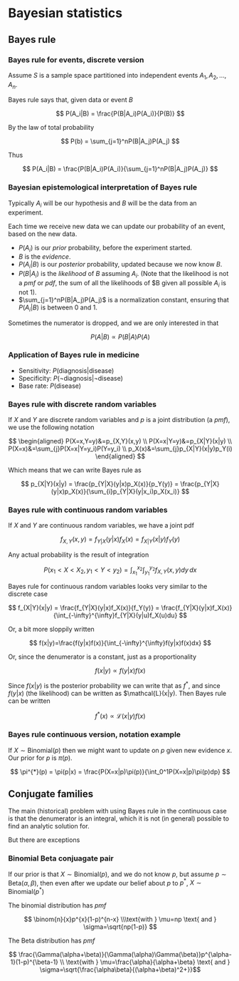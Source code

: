 
# Bayesian statistics

## Bayes rule

### Bayes rule for events, discrete version

Assume $S$ is a sample space partitioned into independent events $A_1, A_2, \ldots, A_n$. 

Bayes rule says that, given data or event $B$

$$ P(A_i|B) = \frac{P(B|A_i)P(A_i)}{P(B)}  $$

By the law of total probability

$$ P(b) = \sum_{j=1}^nP(B|A_j)P(A_j) $$

Thus

$$ P(A_i|B) = \frac{P(B|A_i)P(A_i)}{\sum_{j=1}^nP(B|A_j)P(A_j)} $$ 

### Bayesian epistemological interpretation of Bayes rule

Typically $A_i$ will be our hypothesis and $B$ will be the data from an experiment. 

Each time we receive new data we can update our probability of an event, based on the new data. 

* $P(A_i)$ is our *prior* probability, before the experiment started.
* $B$ is the *evidence*.
* $P(A_i|B)$ is our *posterior* probability, updated because we now know $B$. 
* $P(B|A_i)$ is the *likelihood* of $B$ assuming $A_i$. (Note that the likelihood is not a *pmf* or *pdf*, the sum of all the likelihoods of $B given all possible $A_i$ is not $1$).
* $\sum_{j=1}^nP(B|A_j)P(A_j)$ is a normalization constant, ensuring that $P(A_i|B)$ is between $0$ and $1$.

Sometimes the numerator is dropped, and we are only interested in that

$$ P(A|B) \propto P(B|A)P(A) $$

### Application of Bayes rule in medicine

* Sensitivity: $P(\text{diagnosis}|\text{disease})$
* Specificity: $P(\neg\text{diagnosis}|\neg\text{disease})$
* Base rate: $P(\text{disease})$

### Bayes rule with discrete random variables

If $X$ and $Y$ are discrete random variables and $p$ is a joint distribution (a *pmf*), we use the following notation

$$
\begin{aligned}
P(X=x,Y=y)&=p_{X,Y}(x,y) \\
P(X=x|Y=y)&=p_{X|Y}(x|y) \\
P(X=x)&=\sum_{j}P(X=x|Y=y_i)P(Y=y_i) \\ 
p_X(x)&=\sum_{j}p_{X|Y}(x|y)p_Y(i)
\end{aligned}
$$

Which means that we can write Bayes rule as

$$ p_{X|Y}(x|y) = \frac{p_{Y|X}(y|x)p_X(x)}{p_Y(y)} 
= \frac{p_{Y|X}(y|x)p_X(x)}{\sum_{i}p_{Y|X}(y|x_i)p_X(x_i)} $$

### Bayes rule with continuous random variables

If $X$ and $Y$ are continuous random variables, we have a joint pdf

$$ f_{X, Y}(x,y) = f_{Y|X}(y|x)f_{X}(x) = f_{X|Y}(x|y)f_{Y}(y)$$

Any actual probability is the result of integration

$$ P(x_1<X<X_2, y_1<Y<y_2)  = \int_{x_1}^{x_2}\int_{y_1}^{y_2}f_{X,Y}(x,y)dy\,dx$$

Bayes rule for continuous random variables looks very similar to the discrete case

$$ 
f_{X|Y}(x|y) = \frac{f_{Y|X}(y|x)f_X(x)}{f_Y(y)} 
= \frac{f_{Y|X}(y|x)f_X(x)}{\int_{-\infty}^{\infty}f_{Y|X}(y|u)f_X(u)du}
$$

Or, a bit more sloppily written

$$ f(x|y)=\frac{f(y|x)f(x)}{\int_{-\infty}^{\infty}f(y|x)f(x)dx} $$

Or, since the denumerator is a constant, just as a proportionality

$$ f(x|y) \propto f(y|x)f(x) $$

Since $f(x|y)$ is the posterior probability we can write that as $f^{*}$, and since $f(y|x)$ (the likelihood) can be written as $\mathcal{L}(x|y). Then Bayes rule can be written

$$ f^{*}(x) \propto \mathcal{L}(x|y)f(x) $$

### Bayes rule continuous version, notation example

If $X \sim \text{Binomial}(p)$ then we might want to update on $p$ given new evidence $x$. Our prior for $p$ is $\pi(p)$. 

$$ \pi^{*}(p) = \pi(p|x) = \frac{P(X=x|p)\pi(p)}{\int_0^1P(X=x|p)\pi(p)dp} $$

## Conjugate families

The main (historical) problem with using Bayes rule in the continuous case is that the denumerator is an integral, which it is not (in general) possible to find an analytic solution for. 

But there are exceptions

### Binomial Beta conjuagate pair

If our prior is that $X\sim\text{Binomial}(p)$, and we do not know $p$, but assume $p\sim\text{Beta}(\alpha,\beta)$, then even after we update our belief about $p$ to $p^{*}$, $X\sim\text{Binomial}(p^{*})$

The binomial distribution has *pmf*

$$ \binom{n}{x}p^{x}(1-p)^{n-x} \\\text{with } \mu=np \text{ and } \sigma=\sqrt{np(1-p)} $$

The Beta distribution has *pmf*

$$ \frac{\Gamma(\alpha+\beta)}{\Gamma(\alpha)\Gamma(\beta)}p^{\alpha-1}(1-p)^{\beta-1} \\
\text{with } \mu=\frac{\alpha}{\alpha+\beta} \text{ and } 
\sigma=\sqrt{\frac{\alpha\beta}{(\alpha+\beta)^2+}}$$

<!--stackedit_data:
eyJoaXN0b3J5IjpbMTUxMzgzNDIwOCwtODEzOTM3NjM1LDc1OT
g1NjIxMiwxMjQ2ODkxNTE1LDIwMDg2Njk2NDQsMTA2MTg2MjY4
NiwtMTY2NTgyNjk5MiwtMTk0MDM4MTIyMiwtMTQ2MTAyNjIyNC
wtMTMxMjM3OTUsNzQ3NDcxNTYwLC0xMzEyMzUzNDg0LC0xNzY4
MjU1ODAsMTYzOTU0NTM2MV19
-->